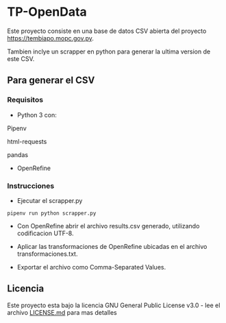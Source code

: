 # TP-OpenData

Este proyecto consiste en una base de datos CSV abierta del proyecto https://tembiapo.mopc.gov.py.

Tambien inclye un scrapper en python para generar la ultima version de este CSV.

## Para generar el CSV
  
### Requisitos

* Python 3 con:

Pipenv

html-requests

pandas

* OpenRefine

### Instrucciones

* Ejecutar el scrapper.py

```
pipenv run python scrapper.py
```

* Con OpenRefine abrir el archivo results.csv generado, utilizando codificacion UTF-8.

* Aplicar las transformaciones de OpenRefine ubicadas en el archivo transformaciones.txt.

* Exportar el archivo como Comma-Separated Values.

## Licencia

Este proyecto esta bajo la licencia GNU General Public License v3.0 - lee el archivo [LICENSE.md](LICENSE.md) para mas detalles
